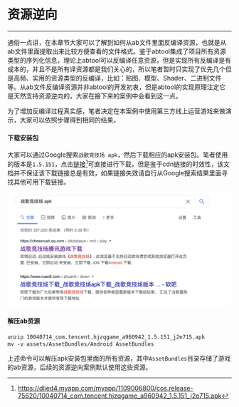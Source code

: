 # 资源逆向
---

通俗一点讲，在本章节大家可以了解到如何从ab文件里面反编译资源，也就是从ab文件里面提取出来比较方便查看的文件格式。鉴于abtool集成了项目所有资源类型的序列化信息，理论上abtool可以反编译任意资源，但是实现所有反编译是有成本的，并且不是所有译资源都是我们关心的，所以笔者暂时只实现了优先几个但是高频、实用的资源类型的反编译，比如：贴图、模型、Shader、二进制文件等。从ab文件反编译资源并非abtool的开发初衷，但是abtool的实现原理注定它是天然支持资源逆向的，大家在接下来的案例中会看到这一点。


为了增加反编译过程真实感，笔者决定在本案例中使用第三方线上运营游戏来做演示，大家可以依照步骤得到相同的结果。

#### 下载安装包

大家可以通过Google搜索`战歌竞技场 apk`，然后下载相应的apk安装包。笔者使用的版本是`1.5.151`，点击[链接](https://dlied4.myapp.com/myapp/1109006800/cos.release-75620/10040714_com.tencent.hjzqgame_a960942_1.5.151_j2e715.apk)[^1]可直接进行下载，但是鉴于cdn链接的时效性，该文档并不保证该下载链接总是有效，如果链接失效请自行从Google搜索结果里面寻找其他可用下载链接。

![](google-apk.png)

#### 解压ab资源

```
unzip 10040714_com.tencent.hjzqgame_a960942_1.5.151_j2e715.apk
mv -v assets/AssetBundles/Android AssetBundles
```

上述命令可以解压apk安装包里面的所有资源，其中`AssetBundles`目录存储了游戏的ab资源，后续的资源逆向案例默认使用这些资源。

[^1]: https://dlied4.myapp.com/myapp/1109006800/cos.release-75620/10040714_com.tencent.hjzqgame_a960942_1.5.151_j2e715.apk

